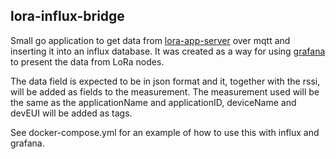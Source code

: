 ## lora-influx-bridge

Small go application to get data from [lora-app-server](https://www.loraserver.io/) over mqtt and inserting it into an influx database. It was created as a way for using [grafana](https://grafana.com/) to present the data from LoRa nodes.

The data field is expected to be in json format and it, together with the rssi, will be added as fields to the measurement. The measurement used will be the same as the applicationName and applicationID, deviceName and devEUI will be added as tags.

See docker-compose.yml for an example of how to use this with influx and grafana.
